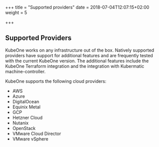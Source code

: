 +++
title = "Supported providers"
date = 2018-07-04T12:07:15+02:00
weight = 5

+++

## Supported Providers

KubeOne works on any infrastructure out of the box. Natively supported
providers have support for additional features and are frequently tested with
the current KubeOne version. The additional features include the KubeOne
Terraform integration and the integration with Kubermatic machine-controller.

KubeOne supports the following cloud providers:

- AWS
- Azure
- DigitalOcean
- Equinix Metal
- GCP
- Hetzner Cloud
- Nutanix
- OpenStack
- VMware Cloud Director
- VMware vSphere
